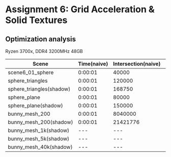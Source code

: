 # Assignment 6: Grid Acceleration & Solid Textures

## Optimization analysis

Ryzen 3700x, DDR4 3200MHz 48GB

| Scene                    | Time(naive) | Intersection(naive) | Time(grid) | Intersection(grid) | Acceleration |
| ------------------------ | ----------- | ------------------- | ---------- | ------------------ | ------------ |
| scene6_01_sphere         | 0:00:01     | 40000               | 0:00:01    | 11708(29%)         | 1.0x         |
| sphere_triangles         | 0:00:01     | 120000              | 0:00:01    | 65852(55%)         | 1.0x         |
| sphere_triangles(shadow) | 0:00:01     | 168750              | 0:00:01    | 125980(74%)        | 1.0x         |
| sphere_plane             | 0:00:01     | 80000               | 0:00:01    | 51708(64%)         | 1.0x         |
| sphere_plane(shadow)     | 0:00:01     | 150000              | 0:00:01    | 97360(65%)         | 1.0x         |
| bunny_mesh_200           | 0:00:01     | 8040000             | 0:00:01    | 396270(4.9%)       | 1.0x         |
| bunny_mesh_200(shadow)   | 0:00:01     | 21421776            | 0:00:01    | 1206558(5.6%)      | 1.0x         |
| bunny_mesh_1k(shadow)    | ---         | ---                 | 0:00:01    | 1653102(-%)        | -x           |
| bunny_mesh_5k(shadow)    | ---         | ---                 | 0:00:01    | 2875570(-%)        | -x           |
| bunny_mesh_40k(shadow)   | ---         | ---                 | 0:00:01    | 4298860(-%)        | -x           |
